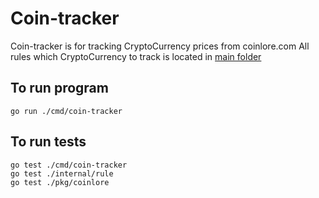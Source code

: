 # Coin-tracker

Coin-tracker is for tracking CryptoCurrency prices from coinlore.com
All rules which CryptoCurrency to track is located in [main folder](.)
 
## To run program

 	go run ./cmd/coin-tracker

## To run tests

	go test ./cmd/coin-tracker
	go test ./internal/rule
	go test ./pkg/coinlore
